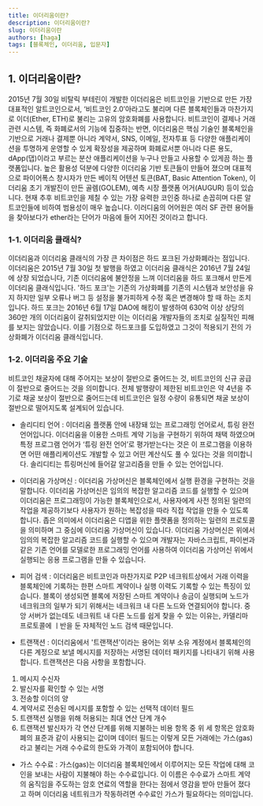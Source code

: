 ```yaml
---
title: 이더리움이란?
description: 이더리움이란?
slug: 이더리움이란
authors: [haga]
tags: [블록체인, 이더리움, 입문자]
---
```


## 1. 이더리움이란?

2015년 7월 30일 비탈릭 부테린이 개발한 이더리움은 비트코인을 기반으로 만든 가장 대표적인 알트코인으로서, ‘비트코인 2.0’아라고도 불리며 다른 블록체인들과 마찬가지로 이더(Ether, ETH)로 불리는 고유의 암호화폐를 사용합니다.
비트코인이 결제나 거래 관련 시스템, 즉 화폐로서의 기능에 집중하는 반면,
이더리움은 핵심 기술인 블록체인을 기반으로 거래나 결제뿐 아니라 계약서, SNS, 이메일, 전자투표 등 다양한 애플리케이션을 투명하게 운영할 수 있게 확장성을 제공하며 화폐로서뿐 아니라 다른 용도, dApp(댑)이라고 부르는 분산 애플리케이션을 누구나 만들고 사용할 수 있게끔 하는 플랫폼입니다.
높은 활용성 덕분에 다양한 이더리움 기반 토큰들이 만들어 졌으며 대표적으로 파이어폭스 창시자가 만든 베이직 어텐션 토큰(BAT, Basic Attention Token), 이더리움 초기 개발진이 만든 골렘(GOLEM), 예측 시장 플랫폼 어거(AUGUR) 등이 있습니다.
현재 추후 비트코인을 제칠 수 있는 가장 유력한 코인중 하나로 손꼽히며 다른 알트코인들에 비하여 범용성이 매우 높습니다.
이러디움의 어어원은 여러 SF 관련 용어들을 찾아보다가 ether라는 단어가 마음에 들어 지어진 것이라고 합니다.


### 1-1. 이더리움 클래식?

이더리움과 이더리움 클래식의 가장 큰 차이점은 하드 포크된 가상화폐라는 점입니다.
이더리움은 2015년 7월 30일 첫 발행을 하였고 이더리움 클래식은 2016년 7월 24일에 상장 되었습니다, 기존 이더리움에 불안정을 느껴 이더리움을 하드 포크해서 만든게 이더리움 클래식입니다.
'하드 포크'는 기존의 가상화폐를 기존의 시스템과 보안성을 유지 하지만 일부 오류나 버그 등 설정을 불가피하게 수정 혹은 변경해야 할 때 하는 조치입니다.
하드 포크는 2016년 6월 17일 DAO에 해킹이 발생하여 630억 이상 상당의 360만 개의 이더리움이 갈취되었지만 이는 이더리움 개발자들의 조치로 실질적인 피해를 보지는 않았습니다.
이를 기점으로 하드포크를 도입하였고 그것이 적용되기 전의 가상화폐가 이더리움 클래식입니다.


### 1-2. 이더리움 주요 기술

비트코인 채굴자에 대해 주어지는 보상이 절반으로 줄어드는 것, 비트코인의 신규 공급이 절반으로 줄어드는 것을 의미합니다.
전체 발행량이 제한된 비트코인은 약 4년을 주기로 채굴 보상이 절반으로 줄어드는데 비트코인은 일정 수량이 유통되면 채굴 보상이 절반으로 떨어지도록 설계되어 있습니다.
- 솔리디티 언어 : 이더리움 플랫폼 안에 내장돼 있는 프로그래밍 언어로서, 튜링 완전 언어입니다.
이더리움을 이용한 스마트 계약 기능을 구현하기 위하여 채택 하였으며 특정 프로그램 언어가 ‘튜링 완전 언어’로 평가받는다는 것은
이 프로그램을 이용하면 어떤 애플리케이션도 개발할 수 있고 어떤 계산식도 풀 수 있다는 것을 의미합니다.
솔리디티는 튜링머신에 들어갈 알고리즘을 만들 수 있는 언어입니다.

- 이더리움 가상머신 : 이더리움 가상머신은 블록체인에서 실행 환경을 구현하는 것을 말합니다.
 이더리움 가상머신은 임의의 복잡한 알고리즘 코드를 실행할 수 있으며 이더리움은 프로그래밍이 가능한 블록체인으로서, 사용자에게 사전 정의된 일련의 작업을 제공하기보다 사용자가 원하는 복잡성을 따라 직접 작업을 만들 수 있도록 합니다.
좁은 의미에서 이더리움은 디앱을 위한 플랫폼을 정의하는 일련의 프로토콜을 의미하며 그 중심에 이더리움 가상머신이 있습니다.
이더리움 가상머신은 위에서 임의의 복잡한 알고리즘 코드를 실행할 수 있으며 개발자는 자바스크립트, 파이썬과 같은 기존 언어를 모델로한 프로그래밍 언어를 사용하여 이더리움 가상머신 위에서 실행되는 응용 프로그램을 만들 수 있습니다.

- 피어 검색 : 이더리움은 비트코인과 마찬가지로 P2P 네크워트상에서 거래 이력을 블록체인에 기록하는 한편 스마트 계약이나 실행 이력도 기록할 수 있는 특징이 있습니다.
블록이 생성되면 블록에 저장된 스마트 계약이나 송금이 실행되며 노드가 네크워크의 일부가 되기 위해서는 네크워크 내 다른 노드와 연결되어야 합니다.
중앙 서버가 없는데도 네크워트 내 다른 노드를 쉽게 찾을 수 있는 이유는, 카델리마 프로토콜에 ㅣ반을 둔 자체적인 노드 검색 때문입니다.

- 트랜잭션 : 이더리움에서 '트랜잭션'이라는 용어는 외부 소유 계정에서 블록체인의 다른 계정으로 보낼 메시지를 저장하는 서명된 데이터 패키지를 나타내기 위해 사용합니다.
트랜잭션은 다음 사항을 포함합니다.
1. 메시지 수신자
2. 발신자를 확인할 수 있는 서명
3. 전송할 이더의 양
4. 계약서로 전송된 메시지를 포함할 수 있는 선택적 데이터 필드
5. 트랜잭션 실행을 위해 허용되는 최대 연산 단계 개수
6. 트랜잭션 발신자가 각 연산 단계를 위해 지불하는 비용
항목 중 위 세 항목은 암호화폐의 표준과 같이 사용되는 값이며 데이터 필드는 이렇게 모든 거래에는 가스(gas)라고 불리는 거래 수수료의 한도와 가격이 포함되어야 합니다. 

- 가스 수수료 : 가스(gas)는 이더리움 블록체인에서 이루어지는 모든 작업에 대해 코인을 보내는 사람이 지불해야 하는 수수료입니다. 
이 이름은 수수료가 스마트 계약의 움직임을 주도하는 암호 연료의 역할을 한다는 점에서 영감을 받아 만들어 졌다고 하며 이더리움 네트워크가 작동하려면 수수료인 가스가 필요하다는 의미입니다.

